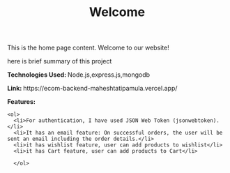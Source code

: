 

  <header>
    <h1>Welcome</h1>
  </header>

  <main>
    <p>This is the home page content. Welcome to our website!</p>
    <p>here is brief summary of this project </p>
    <p><strong >Technologies Used: </strong>Node.js,express.js,mongodb </p>
    <p><strong>Link: </strong> https://ecom-backend-maheshtatipamula.vercel.app/</p>
    <p><strong>Features:</strong></p>
    
    <ol>
      <li>For authentication, I have used JSON Web Token (jsonwebtoken).</li>
      <li>It has an email feature: On successful orders, the user will be sent an email including the order details.</li>
      <li>it has wishlist feature, user can add products to wishlist</li>
      <li>it has Cart feature, user can add products to Cart</li>
        
      </ol>
  </main>

</body>
</html>

